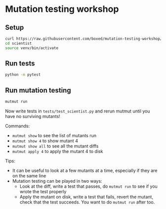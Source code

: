 # Mutation testing workshop

## Setup


```bash
curl https://raw.githubusercontent.com/boxed/mutation-testing-workshop/master/start.sh | bash
cd scientist
source venv/bin/activate
```


## Run tests

```bash
python -m pytest
```

## Run mutation testing

```bash
mutmut run
```

Now write tests in `tests/test_scientist.py` and rerun mutmut until you have no surviving mutants!

Commands:

- `mutmut show` to see the list of mutants run 
- `mutmut show 4` to show mutant 4
- `mutmut show all` to see all the mutant diffs
- `mutmut apply 4` to apply the mutant 4 to disk


Tips:

- It can be useful to look at a few mutants at a time, especially if they are on the same line
- Mutation testing can be played in two ways:
  - Look at the diff, write a test that passes, do `mutmut run` to see if you wrote the test properly
  - Apply the mutant on disk, write a test that fails, revert the mutant, check that the test succeeds. You want to do `mutmut run` after too.
